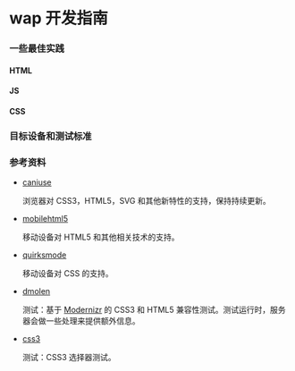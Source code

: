 # wap 开发指南

### 一些最佳实践

#### HTML

#### JS

#### CSS

### 目标设备和测试标准


### 参考资料

* [caniuse](http://caniuse.com/)

    浏览器对 CSS3，HTML5，SVG 和其他新特性的支持，保持持续更新。

* [mobilehtml5](http://mobilehtml5.org/)

    移动设备对 HTML5 和其他相关技术的支持。

* [quirksmode](http://www.quirksmode.org/m/css.html)

    移动设备对 CSS 的支持。

* [dmolen](http://detector.dmolsen.com/)

    测试：基于 [Modernizr](http://modernizr.com/) 的 CSS3 和 HTML5 兼容性测试。测试运行时，服务器会做一些处理来提供额外信息。
    
* [css3](http://tools.css3.info/selectors-test/test.html)

    测试：CSS3 选择器测试。
